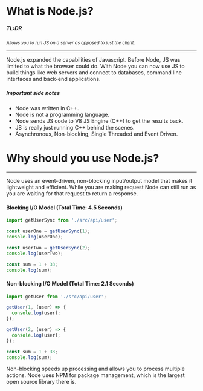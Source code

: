 # What is Node.js? 


##### TL:DR

<sub>
  <i>
    Allows you to run JS on a server as opposed to just the client.
  </i>
</sub>

---
Node.js expanded the capabilities of Javascript. Before Node, JS was limited to what the browser could do. With Node you can now use JS to build things like web servers and connect to databases, command line interfaces and back-end applications. 

##### Important side notes
- Node was written in C++.
- Node is not a programming language.
- Node sends JS code to V8 JS Engine (C++) to get the results back.
- JS is really just running C++ behind the scenes.
- Asynchronous, Non-blocking, Single Threaded and Event Driven.


# Why should you use Node.js?
---

Node uses an event-driven, non-blocking input/output model that makes it lightweight and efficient. While you are making request Node can still run as you are waiting for that request to return a response.

#### Blocking I/O Model (Total Time: 4.5 Seconds)
```javascript
import getUserSync from './src/api/user';

const userOne = getUserSync(1);
console.log(userOne);

const userTwo = getUserSync(2);
console.log(userTwo);

const sum = 1 + 33;
console.log(sum);
```

#### Non-blocking I/O Model (Total Time: 2.1 Seconds)
```javascript
import getUser from './src/api/user';

getUser(1, (user) => {
  console.log(user);
});

getUser(2, (user) => {
  console.log(user);
});

const sum = 1 + 33;
console.log(sum);
```

Non-blocking speeds up processing and allows you to process multiple actions. Node uses NPM for package management, which is the largest open source library there is.